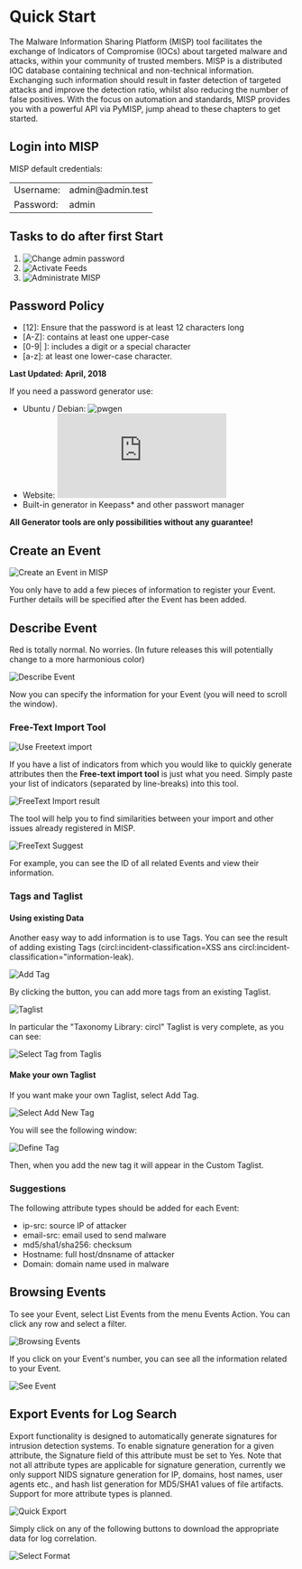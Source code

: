 <!-- This is a comment.
And Justice for All! -->

# Quick Start
The Malware Information Sharing Platform (MISP) tool facilitates the exchange of Indicators of Compromise (IOCs) about targeted malware and attacks, within your community of trusted members. MISP is a distributed IOC database containing technical and non-technical information. Exchanging such information should result in faster detection of targeted attacks and improve the detection ratio, whilst also reducing the number of false positives.
With the focus on automation and standards, MISP provides you with a powerful API via PyMISP, jump ahead to these chapters to get started.

## Login into MISP

MISP default credentials:
<table>
<tr>
  <td>Username:</td>
  <td>admin@admin.test</td>
</tr>
<tr>
  <td>Password:</td>
  <td>admin</td>
</tr>
</table>

## Tasks to do after first Start

1. ![Change admin password](https://misp.gitbooks.io/misp-book/content/quick-start/#password-policy)
2. ![Activate Feeds](https://www.circl.lu/doc/misp/managing-feeds/)
3. ![Administrate MISP](https://www.circl.lu/doc/misp/administration/)

## Password Policy 
- [12]: Ensure that the password is at least 12 characters long
- [A-Z]: contains at least one upper-case
- [0-9| ]: includes a digit or a special character 
- [a-z]: at least one lower-case character.

**Last Updated: April, 2018**

If you need a password generator use:
- Ubuntu / Debian: ![pwgen](https://linux.die.net/man/1/pwgen)
- Website: ![LastPass PW Generator](https://lastpass.com/generatepassword.php)
- Built-in generator in Keepass* and other passwort manager

**All Generator tools are only possibilities without any guarantee!**

## Create an Event

![Create an Event in MISP](figures/AddEvent.jpg)

You only have to add a few pieces of information to register your Event. Further details will be specified after the Event has been added.

## Describe Event

Red is totally normal. No worries. (In future releases this will potentially change to a more harmonious color)

![Describe Event](figures/AddEventOK.jpg)

Now you can specify the information for your Event (you will need to scroll the window).

### Free-Text Import Tool

![Use Freetext import](figures/AddEventDescription.jpg)

If you have a list of indicators from which you would like to quickly generate attributes then the **Free-text import tool** is
just what you need. Simply paste your list of indicators (separated by line-breaks) into this tool.

![FreeText Import result](figures/FreeTextImportResult.jpg)

The tool will help you to find similarities between your import and other issues already registered in MISP.

![FreeText Suggest](figures/FreeTextSuggest.jpg)

For example, you can see the ID of all related Events and view their information.

### Tags and Taglist

#### Using existing Data

Another easy way to add information is to use Tags. You can see the result of adding existing Tags (circl:incident-classification=XSS ans circl:incident-classification="information-leak).

![Add Tag](figures/SelectTag.jpg)

By clicking the button, you can add more tags from an existing Taglist.

![Taglist](figures/AddEventTagsList.jpg)

In particular the "Taxonomy Library: circl" Taglist is very complete, as you can see:

![Select Tag from Taglis](figures/AddEventSelectTag.jpg)

#### Make your own Taglist

If you want make your own Taglist, select Add Tag.

![Select Add New Tag](figures/SelectAddNewTag.jpg)

You will see the following window:

![Define Tag](figures/AddTag.jpg)

Then, when you add the new tag it will appear in the Custom Taglist.

### Suggestions

The following attribute types should be added for each Event:
- ip-src: source IP of attacker
- email-src: email used to send malware
- md5/sha1/sha256: checksum
- Hostname: full host/dnsname of attacker
- Domain: domain name used in malware

## Browsing Events
To see your Event, select List Events from the menu Events Action. You can click any row and select a filter.

![Browsing Events](figures/ListEvents.png)

If you click on your Event's number, you can see all the information related to your Event.

![See Event](figures/SeeEvent.jpg)

## Export Events for Log Search

Export functionality is designed to automatically generate signatures for intrusion detection systems. To enable signature generation for a given attribute, the Signature field of this attribute must be set to Yes. Note that not all attribute types are applicable for signature generation, currently we only support NIDS signature generation for IP, domains, host names, user agents etc., and hash list generation for MD5/SHA1 values of file artifacts. Support for more attribute types is planned.

![Quick Export](figures/Export.jpg)

Simply click on any of the following buttons to download the appropriate data for log correlation.

![Select Format](figures/SelectExport.jpg)

